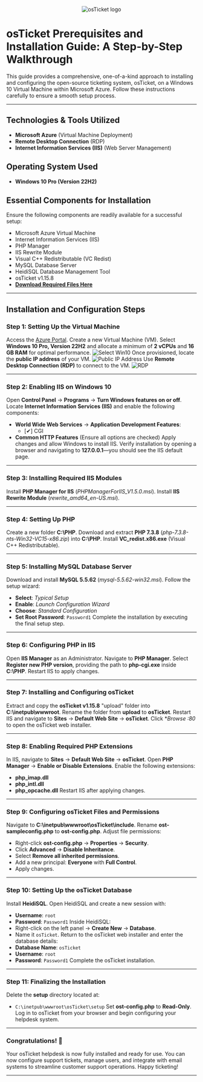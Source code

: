 <p align="center">
<img src="https://github.com/user-attachments/assets/c46376f6-f693-497c-bce2-87110e834d6a" alt="osTicket logo"/>
</p>

# osTicket Prerequisites and Installation Guide: A Step-by-Step Walkthrough

This guide provides a comprehensive, one-of-a-kind approach to installing and configuring the open-source ticketing system, osTicket, on a Windows 10 Virtual Machine within Microsoft Azure. Follow these instructions carefully to ensure a smooth setup process.

---

## **Technologies & Tools Utilized**
- **Microsoft Azure** (Virtual Machine Deployment)
- **Remote Desktop Connection** (RDP)
- **Internet Information Services (IIS)** (Web Server Management)

## **Operating System Used**
- **Windows 10 Pro (Version 22H2)**

## **Essential Components for Installation**
Ensure the following components are readily available for a successful setup:
- Microsoft Azure Virtual Machine
- Internet Information Services (IIS)
- PHP Manager
- IIS Rewrite Module
- Visual C++ Redistributable (VC Redist)
- MySQL Database Server
- HeidiSQL Database Management Tool
- osTicket v1.15.8
- **[Download Required Files Here](https://drive.google.com/drive/u/0/folders/1APMfNyfNzcxZC6EzdaNfdZsUwxWYChf6)**

---

## **Installation and Configuration Steps**

### **Step 1: Setting Up the Virtual Machine**
Access the [Azure Portal](https://portal.azure.com/).
Create a new Virtual Machine (VM).
Select **Windows 10 Pro, Version 22H2** and allocate a minimum of **2 vCPUs** and **16 GB RAM** for optimal performance.
![Select Win10](https://github.com/user-attachments/assets/8e9dce51-4ff6-46ee-869a-eb9d11ad2dc0)
Once provisioned, locate the **public IP address** of your VM.
![Public IP Address](https://github.com/user-attachments/assets/172583ce-971c-4d52-b202-6e4cbf39d414)
Use **Remote Desktop Connection (RDP)** to connect to the VM.
![RDP](https://github.com/user-attachments/assets/82ee1949-1b4d-42e5-bb69-e85222f62b61)


---

### **Step 2: Enabling IIS on Windows 10**
Open **Control Panel** → **Programs** → **Turn Windows features on or off**.
Locate **Internet Information Services (IIS)** and enable the following components:
   - **World Wide Web Services** → **Application Development Features**:
     - [✔] CGI
   - **Common HTTP Features** (Ensure all options are checked)
Apply changes and allow Windows to install IIS.
Verify installation by opening a browser and navigating to **127.0.0.1**—you should see the IIS default page.

---

### **Step 3: Installing Required IIS Modules**
Install **PHP Manager for IIS** (_PHPManagerForIIS_V1.5.0.msi_).
Install **IIS Rewrite Module** (_rewrite_amd64_en-US.msi_).

---

### **Step 4: Setting Up PHP**
Create a new folder **C:\PHP**.
Download and extract **PHP 7.3.8** (_php-7.3.8-nts-Win32-VC15-x86.zip_) into **C:\PHP**.
Install **VC_redist.x86.exe** (Visual C++ Redistributable).

---

### **Step 5: Installing MySQL Database Server**
Download and install **MySQL 5.5.62** (_mysql-5.5.62-win32.msi_).
Follow the setup wizard:
   - **Select**: _Typical Setup_
   - **Enable**: _Launch Configuration Wizard_
   - **Choose**: _Standard Configuration_
   - **Set Root Password**: `Password1`
Complete the installation by executing the final setup step.

---

### **Step 6: Configuring PHP in IIS**
Open **IIS Manager** as an Administrator.
Navigate to **PHP Manager**.
Select **Register new PHP version**, providing the path to **php-cgi.exe** inside **C:\PHP**.
Restart IIS to apply changes.

---

### **Step 7: Installing and Configuring osTicket**
Extract and copy the **osTicket v1.15.8** "upload" folder into **C:\inetpub\wwwroot**.
Rename the folder from **upload** to **osTicket**.
Restart IIS and navigate to **Sites** → **Default Web Site** → **osTicket**.
Click **Browse *:80** to open the osTicket web installer.

---

### **Step 8: Enabling Required PHP Extensions**
In IIS, navigate to **Sites** → **Default Web Site** → **osTicket**.
Open **PHP Manager** → **Enable or Disable Extensions**.
Enable the following extensions:
   - **php_imap.dll**
   - **php_intl.dll**
   - **php_opcache.dll**
Restart IIS after applying changes.

---

### **Step 9: Configuring osTicket Files and Permissions**
Navigate to **C:\inetpub\wwwroot\osTicket\include**.
Rename **ost-sampleconfig.php** to **ost-config.php**.
Adjust file permissions:
   - Right-click **ost-config.php** → **Properties** → **Security**.
   - Click **Advanced** → **Disable Inheritance**.
   - Select **Remove all inherited permissions**.
   - Add a new principal: **Everyone** with **Full Control**.
   - Apply changes.

---

### **Step 10: Setting Up the osTicket Database**
Install **HeidiSQL**.
Open HeidiSQL and create a new session with:
   - **Username**: `root`
   - **Password**: `Password1`
Inside HeidiSQL:
   - Right-click on the left panel → **Create New** → **Database**.
   - Name it `osTicket`.
Return to the osTicket web installer and enter the database details:
   - **Database Name**: `osTicket`
   - **Username**: `root`
   - **Password**: `Password1`
Complete the osTicket installation.

---

### **Step 11: Finalizing the Installation**
Delete the **setup** directory located at:
   - `C:\inetpub\wwwroot\osTicket\setup`
Set **ost-config.php** to **Read-Only**.
Log in to osTicket from your browser and begin configuring your helpdesk system.

---

### **Congratulations!** 🎉
Your osTicket helpdesk is now fully installed and ready for use. You can now configure support tickets, manage users, and integrate with email systems to streamline customer support operations. Happy ticketing!

---
